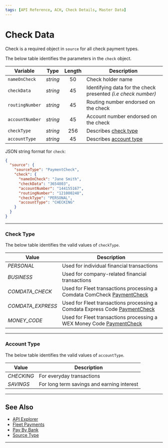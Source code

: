 ```yaml
---
tags: [API Reference, ACH, Check Details, Master Data]
---
```



# Check Data

Check is a required object in `source` for all check payment types.

<!--
type: tab
titles: check, JSON Example
-->

The below table identifies the parameters in the `check` object.

| Variable | Type | Length | Description |
| ----- | :-----: | :-----: | ----- |
| `nameOnCheck` | *string* | 50 | Check holder name |
| `checkData` | *string* | 45 | Identifying data for the check presented *(i.e check number)* |
| `routingNumber` | *string* | 45 | Routing number endorsed on the check |
| `accountNumber` | *string* | 45 | Account number endorsed on the check |
| `checkType` | *string* | 256 | Describes [check type](#check-type) |
| `accountType` | *string* | 45 | Describes [account type](#account-type)|

<!--
type: tab
-->

JSON string format for `check`:

```json
{
  "source": {
    "sourceType": "PaymentCheck",
    "check": {
      "nameOnCheck": "Jane Smith",
      "checkData": "3654803",
      "accountNumber": "144155167",
      "routingNumber": "121000248",
      "checkType": "PERSONAL",
      "accountType": "CHECKING"
    }
  }
}
```

<!-- type: tab-end -->

---

### Check Type

The below table identifies the valid values of `checkType`.

| Value | Description |
| ----- | ----- |
| *PERSONAL* | Used for individual financial transactions |
| *BUSINESS* | Used for company-related financial transactions |
| *COMDATA_CHECK* | Used for Fleet transactions processing a Comdata ComCheck [PaymentCheck](?path=docs/Resources/Guides/Payment-Sources/Fleet/Fleet-Check.md) |
| *COMDATA_EXPRESS* | Used for Fleet transactions processing a Comdata Express Code [PaymentCheck](?path=docs/Resources/Guides/Payment-Sources/Fleet/Fleet-Check.md) |
| *MONEY_CODE* | Used for Fleet transactions processing a WEX Money Code [PaymentCheck](?path=docs/Resources/Guides/Payment-Sources/Fleet/Fleet-Check.md) |

---

### Account Type

The below table identifies the valid values of `accountType`.

| Value | Description |
| ----- | ----- |
| *CHECKING* | For everyday transactions |
| *SAVINGS* | For long term savings and earning interest |

---

## See Also

- [API Explorer](../api/?type=post&path=/payments/v1/charges)
- [Fleet Payments](?path=docs/Resources/Guides/Payment-Sources/Fleet/Fleet.md)
- [Pay By Bank](?path=docs/Resources/Guides/Payment-Sources/Pay-By-Bank.md)
- [Source Type](?path=docs/Resources/Guides/Payment-Sources/Source-Type.md)

---
